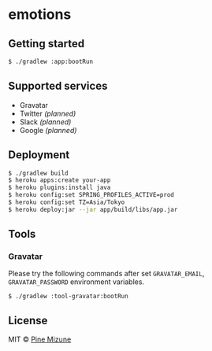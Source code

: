 # emotions

## Getting started

```sh
$ ./gradlew :app:bootRun
```

## Supported services

- Gravatar
- Twitter *(planned)*
- Slack *(planned)*
- Google *(planned)*

## Deployment

```sh
$ ./gradlew build
$ heroku apps:create your-app
$ heroku plugins:install java
$ heroku config:set SPRING_PROFILES_ACTIVE=prod
$ heroku config:set TZ=Asia/Tokyo
$ heroku deploy:jar --jar app/build/libs/app.jar
```

## Tools
### Gravatar
Please try the following commands after set `GRAVATAR_EMAIL`, `GRAVATAR_PASSWORD` environment variables.

```
$ ./gradlew :tool-gravatar:bootRun
```

## License
MIT &copy; [Pine Mizune](https://profile.pine.moe/)
